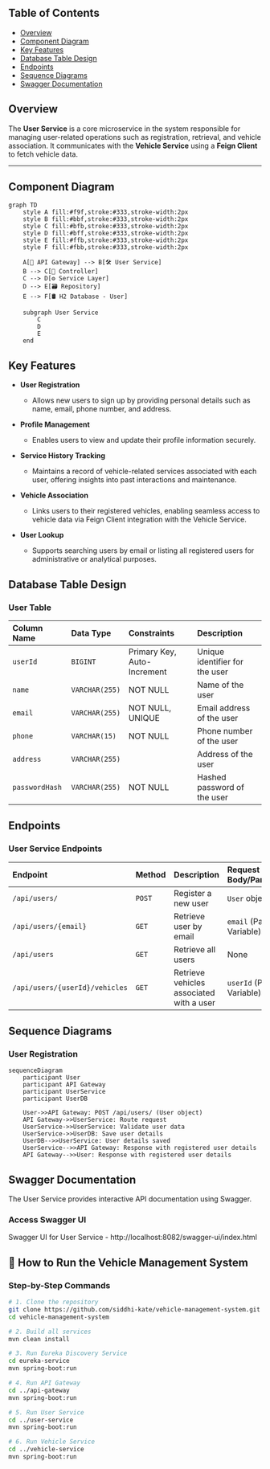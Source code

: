 ## Table of Contents

- [Overview](#overview)
- [Component Diagram](#component-diagram)
- [Key Features](#key-features)
- [Database Table Design](#database-table-design)
- [Endpoints](#endpoints)
- [Sequence Diagrams](#sequence-diagrams)
- [Swagger Documentation](#swagger-documentation)

## Overview

The **User Service** is a core microservice in the system responsible for managing user-related operations such as registration, retrieval, and vehicle association. It communicates with the **Vehicle Service** using a **Feign Client** to fetch vehicle data.

---

## Component Diagram
```mermaid
graph TD
    style A fill:#f9f,stroke:#333,stroke-width:2px
    style B fill:#bbf,stroke:#333,stroke-width:2px
    style C fill:#bfb,stroke:#333,stroke-width:2px
    style D fill:#bff,stroke:#333,stroke-width:2px
    style E fill:#ffb,stroke:#333,stroke-width:2px
    style F fill:#fbb,stroke:#333,stroke-width:2px
 
    A[📡 API Gateway] --> B[🛠️ User Service]
    B --> C[📂 Controller]
    C --> D[⚙️ Service Layer]
    D --> E[🗃️ Repository]
    E --> F[🛢️ H2 Database - User]
 
    subgraph User Service
        C
        D
        E
    end
```


## Key Features
- **User Registration**
    - Allows new users to sign up by providing personal details such as name, email, phone number, and address.

- **Profile Management**
    - Enables users to view and update their profile information securely.

- **Service History Tracking**
    - Maintains a record of vehicle-related services associated with each user, offering insights into past interactions and maintenance.

- **Vehicle Association**
    - Links users to their registered vehicles, enabling seamless access to vehicle data via Feign Client integration with the Vehicle Service.

- **User Lookup**
    - Supports searching users by email or listing all registered users for administrative or analytical purposes.

## Database Table Design

### User Table

| Column Name  | Data Type    | Constraints                  | Description                         |
| :----------- | :----------- | :--------------------------- | :---------------------------------- |
| `userId`     | `BIGINT`     | Primary Key, Auto-Increment  | Unique identifier for the user      |
| `name`       | `VARCHAR(255)` | NOT NULL                     | Name of the user                    |
| `email`      | `VARCHAR(255)` | NOT NULL, UNIQUE             | Email address of the user           |
| `phone`      | `VARCHAR(15)`  | NOT NULL                     | Phone number of the user            |
| `address`    | `VARCHAR(255)` |                              | Address of the user                 |
| `passwordHash` | `VARCHAR(255)` | NOT NULL                     | Hashed password of the user         |

## Endpoints

### User Service Endpoints

| Endpoint                  | Method | Description                      | Request Body/Params           |
| :------------------------ | :----- | :------------------------------- | :---------------------------- |
| `/api/users/`             | `POST` | Register a new user              | `User` object                 |
| `/api/users/{email}`      | `GET`  | Retrieve user by email           | `email` (Path Variable)       |
| `/api/users`              | `GET`  | Retrieve all users               | None                          |
| `/api/users/{userId}/vehicles` | `GET`  | Retrieve vehicles associated with a user | `userId` (Path Variable) |

## Sequence Diagrams

### User Registration

```mermaid
sequenceDiagram
    participant User
    participant API Gateway
    participant UserService
    participant UserDB

    User->>API Gateway: POST /api/users/ (User object)
    API Gateway->>UserService: Route request
    UserService->>UserService: Validate user data
    UserService->>UserDB: Save user details
    UserDB-->>UserService: User details saved
    UserService-->>API Gateway: Response with registered user details
    API Gateway-->>User: Response with registered user details
```

## Swagger Documentation
The User Service provides interactive API documentation using Swagger.

### Access Swagger UI
Swagger UI for User Service
    - http://localhost:8082/swagger-ui/index.html










## 🚀 How to Run the Vehicle Management System

### Step-by-Step Commands

```bash
# 1. Clone the repository
git clone https://github.com/siddhi-kate/vehicle-management-system.git
cd vehicle-management-system

# 2. Build all services
mvn clean install

# 3. Run Eureka Discovery Service
cd eureka-service
mvn spring-boot:run

# 4. Run API Gateway
cd ../api-gateway
mvn spring-boot:run

# 5. Run User Service
cd ../user-service
mvn spring-boot:run

# 6. Run Vehicle Service
cd ../vehicle-service
mvn spring-boot:run
```

